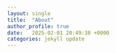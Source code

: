 ```yaml
---
layout: single
title:  "About"
author_profile: true
date:   2025-02-01 20:49:38 +0000
categories: jekyll update
---
```

